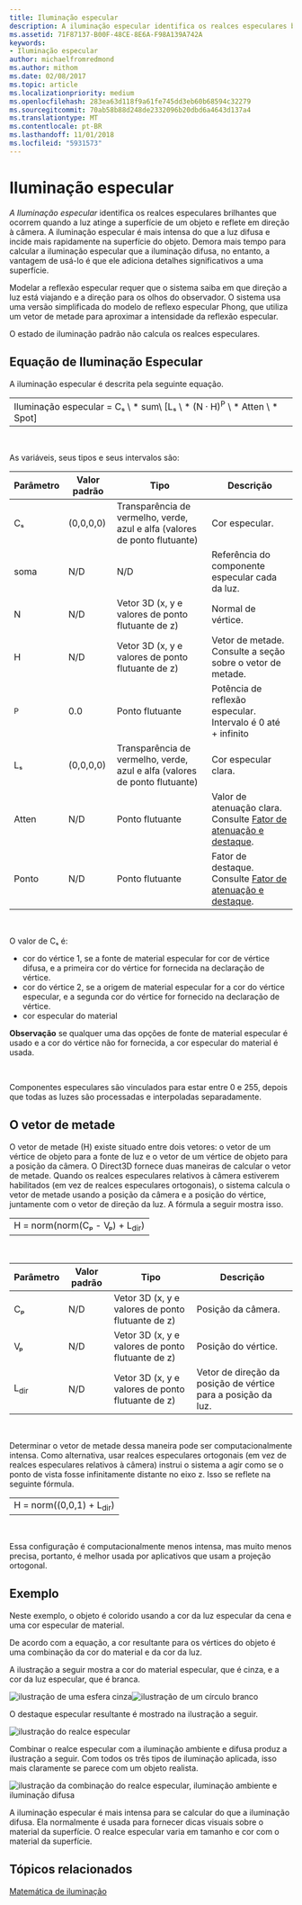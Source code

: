 ```yaml
---
title: Iluminação especular
description: A iluminação especular identifica os realces especulares brilhantes que ocorrem quando a luz atinge uma superfície de objeto e reflete volta em direção da câmera.
ms.assetid: 71F87137-B00F-48CE-8E6A-F98A139A742A
keywords:
- Iluminação especular
author: michaelfromredmond
ms.author: mithom
ms.date: 02/08/2017
ms.topic: article
ms.localizationpriority: medium
ms.openlocfilehash: 283ea63d118f9a61fe745dd3eb60b68594c32279
ms.sourcegitcommit: 70ab58b88d248de2332096b20dbd6a4643d137a4
ms.translationtype: MT
ms.contentlocale: pt-BR
ms.lasthandoff: 11/01/2018
ms.locfileid: "5931573"
---
```

# <a name="specular-lighting"></a>Iluminação especular


*A Iluminação especular* identifica os realces especulares brilhantes que ocorrem quando a luz atinge a superfície de um objeto e reflete em direção à câmera. A iluminação especular é mais intensa do que a luz difusa e incide mais rapidamente na superfície do objeto. Demora mais tempo para calcular a iluminação especular que a iluminação difusa, no entanto, a vantagem de usá-lo é que ele adiciona detalhes significativos a uma superfície.

Modelar a reflexão especular requer que o sistema saiba em que direção a luz está viajando e a direção para os olhos do observador. O sistema usa uma versão simplificada do modelo de reflexo especular Phong, que utiliza um vetor de metade para aproximar a intensidade da reflexão especular.

O estado de iluminação padrão não calcula os realces especulares.

## <a name="span-idspecularlightingequationspanspan-idspecularlightingequationspanspan-idspecularlightingequationspanspecular-lighting-equation"></a><span id="Specular_Lighting_Equation"></span><span id="specular_lighting_equation"></span><span id="SPECULAR_LIGHTING_EQUATION"></span>Equação de Iluminação Especular


A iluminação especular é descrita pela seguinte equação.

|                                                                             |
|-----------------------------------------------------------------------------|
| Iluminação especular = Cₛ \ * sum\ [Lₛ \ * (N · H)<sup>P</sup> \ * Atten \ * Spot\] |

 

As variáveis, seus tipos e seus intervalos são:

| Parâmetro    | Valor padrão | Tipo                                                             | Descrição                                                                                            |
|--------------|---------------|------------------------------------------------------------------|--------------------------------------------------------------------------------------------------------|
| Cₛ           | (0,0,0,0)     | Transparência de vermelho, verde, azul e alfa (valores de ponto flutuante) | Cor especular.                                                                                        |
| soma          | N/D           | N/D                                                              | Referência do componente especular cada da luz.                                                          |
| N            | N/D           | Vetor 3D (x, y e valores de ponto flutuante de z)                    | Normal de vértice.                                                                                         |
| H            | N/D           | Vetor 3D (x, y e valores de ponto flutuante de z)                    | Vetor de metade. Consulte a seção sobre o vetor de metade.                                                |
| <sup>P</sup> | 0.0           | Ponto flutuante                                                   | Potência de reflexão especular. Intervalo é 0 até + infinito                                                     |
| Lₛ           | (0,0,0,0)     | Transparência de vermelho, verde, azul e alfa (valores de ponto flutuante) | Cor especular clara.                                                                                  |
| Atten        | N/D           | Ponto flutuante                                                   | Valor de atenuação clara. Consulte [Fator de atenuação e destaque](attenuation-and-spotlight-factor.md). |
| Ponto         | N/D           | Ponto flutuante                                                   | Fator de destaque. Consulte [Fator de atenuação e destaque](attenuation-and-spotlight-factor.md).        |

 

O valor de Cₛ é:

-   cor do vértice 1, se a fonte de material especular for cor de vértice difusa, e a primeira cor do vértice for fornecida na declaração de vértice.
-   cor do vértice 2, se a origem de material especular for a cor do vértice especular, e a segunda cor do vértice for fornecido na declaração de vértice.
-   cor especular do material

**Observação**  se qualquer uma das opções de fonte de material especular é usado e a cor do vértice não for fornecida, a cor especular do material é usada.

 

Componentes especulares são vinculados para estar entre 0 e 255, depois que todas as luzes são processadas e interpoladas separadamente.

## <a name="span-idthehalfwayvectorspanspan-idthehalfwayvectorspanspan-idthehalfwayvectorspanthe-halfway-vector"></a><span id="The_Halfway_Vector"></span><span id="the_halfway_vector"></span><span id="THE_HALFWAY_VECTOR"></span>O vetor de metade


O vetor de metade (H) existe situado entre dois vetores: o vetor de um vértice de objeto para a fonte de luz e o vetor de um vértice de objeto para a posição da câmera. O Direct3D fornece duas maneiras de calcular o vetor de metade. Quando os realces especulares relativos à câmera estiverem habilitados (em vez de realces especulares ortogonais), o sistema calcula o vetor de metade usando a posição da câmera e a posição do vértice, juntamente com o vetor de direção da luz. A fórmula a seguir mostra isso.

|                                           |
|-------------------------------------------|
| H = norm(norm(Cₚ - Vₚ) + L<sub>dir</sub>) |

 

| Parâmetro       | Valor padrão | Tipo                                          | Descrição                                                  |
|-----------------|---------------|-----------------------------------------------|--------------------------------------------------------------|
| Cₚ              | N/D           | Vetor 3D (x, y e valores de ponto flutuante de z) | Posição da câmera.                                             |
| Vₚ              | N/D           | Vetor 3D (x, y e valores de ponto flutuante de z) | Posição do vértice.                                             |
| L<sub>dir</sub> | N/D           | Vetor 3D (x, y e valores de ponto flutuante de z) | Vetor de direção da posição de vértice para a posição da luz. |

 

Determinar o vetor de metade dessa maneira pode ser computacionalmente intensa. Como alternativa, usar realces especulares ortogonais (em vez de realces especulares relativos à câmera) instrui o sistema a agir como se o ponto de vista fosse infinitamente distante no eixo z. Isso se reflete na seguinte fórmula.

|                                     |
|-------------------------------------|
| H = norm((0,0,1) + L<sub>dir</sub>) |

 

Essa configuração é computacionalmente menos intensa, mas muito menos precisa, portanto, é melhor usada por aplicativos que usam a projeção ortogonal.

## <a name="span-idexamplespanspan-idexamplespanspan-idexamplespanexample"></a><span id="Example"></span><span id="example"></span><span id="EXAMPLE"></span>Exemplo


Neste exemplo, o objeto é colorido usando a cor da luz especular da cena e uma cor especular de material.

De acordo com a equação, a cor resultante para os vértices do objeto é uma combinação da cor do material e da cor da luz.

A ilustração a seguir mostra a cor do material especular, que é cinza, e a cor da luz especular, que é branca.

![ilustração de uma esfera cinza](images/amb1.jpg)![ilustração de um círculo branco](images/lightwhite.jpg)

O destaque especular resultante é mostrado na ilustração a seguir.

![ilustração do realce especular](images/lights.jpg)

Combinar o realce especular com a iluminação ambiente e difusa produz a ilustração a seguir. Com todos os três tipos de iluminação aplicada, isso mais claramente se parece com um objeto realista.

![ilustração da combinação do realce especular, iluminação ambiente e iluminação difusa](images/lightads.jpg)

A iluminação especular é mais intensa para se calcular do que a iluminação difusa. Ela normalmente é usada para fornecer dicas visuais sobre o material da superfície. O realce especular varia em tamanho e cor com o material da superfície.

## <a name="span-idrelated-topicsspanrelated-topics"></a><span id="related-topics"></span>Tópicos relacionados


[Matemática de iluminação](mathematics-of-lighting.md)

 

 




